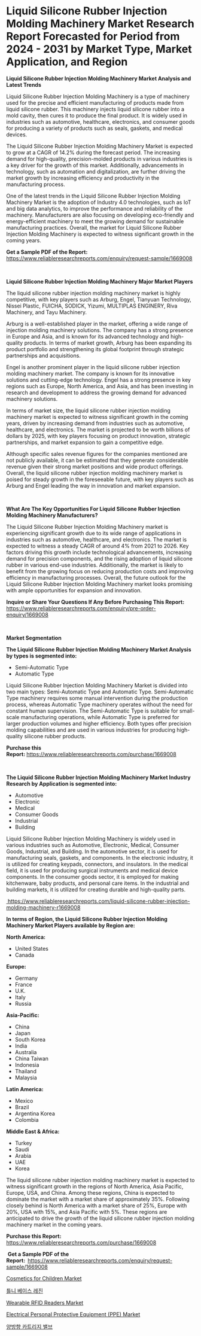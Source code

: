 <p><h1>Liquid Silicone Rubber Injection Molding Machinery Market Research Report Forecasted for Period from 2024 -  2031 by Market Type, Market Application, and Region</h1></p><p><strong>Liquid Silicone Rubber Injection Molding Machinery Market Analysis and Latest Trends</strong></p>
<p><p>Liquid Silicone Rubber Injection Molding Machinery is a type of machinery used for the precise and efficient manufacturing of products made from liquid silicone rubber. This machinery injects liquid silicone rubber into a mold cavity, then cures it to produce the final product. It is widely used in industries such as automotive, healthcare, electronics, and consumer goods for producing a variety of products such as seals, gaskets, and medical devices.</p><p>The Liquid Silicone Rubber Injection Molding Machinery Market is expected to grow at a CAGR of 14.2% during the forecast period. The increasing demand for high-quality, precision-molded products in various industries is a key driver for the growth of this market. Additionally, advancements in technology, such as automation and digitalization, are further driving the market growth by increasing efficiency and productivity in the manufacturing process.</p><p>One of the latest trends in the Liquid Silicone Rubber Injection Molding Machinery Market is the adoption of Industry 4.0 technologies, such as IoT and big data analytics, to improve the performance and reliability of the machinery. Manufacturers are also focusing on developing eco-friendly and energy-efficient machinery to meet the growing demand for sustainable manufacturing practices. Overall, the market for Liquid Silicone Rubber Injection Molding Machinery is expected to witness significant growth in the coming years.</p></p>
<p><strong>Get a Sample PDF of the Report:&nbsp;</strong> <a href="https://www.reliableresearchreports.com/enquiry/request-sample/1669008">https://www.reliableresearchreports.com/enquiry/request-sample/1669008</a></p>
<p>&nbsp;</p>
<p><strong>Liquid Silicone Rubber Injection Molding Machinery Major Market Players</strong></p>
<p><p>The liquid silicone rubber injection molding machinery market is highly competitive, with key players such as Arburg, Engel, Tianyuan Technology, Nissei Plastic, FUICHA, SODICK, Yizumi, MULTIPLAS ENGINERY, Riva Machinery, and Tayu Machinery. </p><p>Arburg is a well-established player in the market, offering a wide range of injection molding machinery solutions. The company has a strong presence in Europe and Asia, and is known for its advanced technology and high-quality products. In terms of market growth, Arburg has been expanding its product portfolio and strengthening its global footprint through strategic partnerships and acquisitions.</p><p>Engel is another prominent player in the liquid silicone rubber injection molding machinery market. The company is known for its innovative solutions and cutting-edge technology. Engel has a strong presence in key regions such as Europe, North America, and Asia, and has been investing in research and development to address the growing demand for advanced machinery solutions.</p><p>In terms of market size, the liquid silicone rubber injection molding machinery market is expected to witness significant growth in the coming years, driven by increasing demand from industries such as automotive, healthcare, and electronics. The market is projected to be worth billions of dollars by 2025, with key players focusing on product innovation, strategic partnerships, and market expansion to gain a competitive edge.</p><p>Although specific sales revenue figures for the companies mentioned are not publicly available, it can be estimated that they generate considerable revenue given their strong market positions and wide product offerings. Overall, the liquid silicone rubber injection molding machinery market is poised for steady growth in the foreseeable future, with key players such as Arburg and Engel leading the way in innovation and market expansion.</p></p>
<p>&nbsp;</p>
<p><strong>What Are The Key Opportunities For Liquid Silicone Rubber Injection Molding Machinery Manufacturers?</strong></p>
<p><p>The Liquid Silicone Rubber Injection Molding Machinery market is experiencing significant growth due to its wide range of applications in industries such as automotive, healthcare, and electronics. The market is expected to witness a steady CAGR of around 4% from 2021 to 2026. Key factors driving this growth include technological advancements, increasing demand for precision components, and the rising adoption of liquid silicone rubber in various end-use industries. Additionally, the market is likely to benefit from the growing focus on reducing production costs and improving efficiency in manufacturing processes. Overall, the future outlook for the Liquid Silicone Rubber Injection Molding Machinery market looks promising with ample opportunities for expansion and innovation.</p></p>
<p><strong>Inquire or Share Your Questions If Any Before Purchasing This Report:</strong> <a href="https://www.reliableresearchreports.com/enquiry/pre-order-enquiry/1669008">https://www.reliableresearchreports.com/enquiry/pre-order-enquiry/1669008</a></p>
<p>&nbsp;</p>
<p><strong>Market Segmentation</strong></p>
<p><strong>The Liquid Silicone Rubber Injection Molding Machinery Market Analysis by types is segmented into:</strong></p>
<p><ul><li>Semi-Automatic Type</li><li>Automatic Type</li></ul></p>
<p><p>Liquid Silicone Rubber Injection Molding Machinery Market is divided into two main types: Semi-Automatic Type and Automatic Type. Semi-Automatic Type machinery requires some manual intervention during the production process, whereas Automatic Type machinery operates without the need for constant human supervision. The Semi-Automatic Type is suitable for small-scale manufacturing operations, while Automatic Type is preferred for larger production volumes and higher efficiency. Both types offer precision molding capabilities and are used in various industries for producing high-quality silicone rubber products.</p></p>
<p><strong>Purchase this Report:&nbsp;</strong><a href="https://www.reliableresearchreports.com/purchase/1669008">https://www.reliableresearchreports.com/purchase/1669008</a></p>
<p>&nbsp;</p>
<p><strong>The Liquid Silicone Rubber Injection Molding Machinery Market Industry Research by Application is segmented into:</strong></p>
<p><ul><li>Automotive</li><li>Electronic</li><li>Medical</li><li>Consumer Goods</li><li>Industrial</li><li>Building</li></ul></p>
<p><p>Liquid Silicone Rubber Injection Molding Machinery is widely used in various industries such as Automotive, Electronic, Medical, Consumer Goods, Industrial, and Building. In the automotive sector, it is used for manufacturing seals, gaskets, and components. In the electronic industry, it is utilized for creating keypads, connectors, and insulators. In the medical field, it is used for producing surgical instruments and medical device components. In the consumer goods sector, it is employed for making kitchenware, baby products, and personal care items. In the industrial and building markets, it is utilized for creating durable and high-quality parts.</p></p>
<p><a href="https://www.reliableresearchreports.com/liquid-silicone-rubber-injection-molding-machinery-r1669008">&nbsp;https://www.reliableresearchreports.com/liquid-silicone-rubber-injection-molding-machinery-r1669008</a></p>
<p><strong>In terms of Region, the Liquid Silicone Rubber Injection Molding Machinery Market Players available by Region are:</strong></p>
<p>
    <p> <strong> North America: </strong>
        <ul>
            <li>United States</li>
            <li>Canada</li>
        </ul>
        </p> 
    <p> <strong> Europe: </strong>
        <ul>
            <li>Germany</li>
            <li>France</li>
            <li>U.K.</li>
            <li>Italy</li>
            <li>Russia</li>
        </ul>
        </p> 
    <p> <strong> Asia-Pacific: </strong>
        <ul>
            <li>China</li>
            <li>Japan</li>
            <li>South Korea</li>
            <li>India</li>
            <li>Australia</li>
            <li>China Taiwan</li>
            <li>Indonesia</li>
            <li>Thailand</li>
            <li>Malaysia</li>
        </ul>
        </p> 
    <p> <strong> Latin America: </strong>
        <ul>
            <li>Mexico</li>
            <li>Brazil</li>
            <li>Argentina Korea</li>
            <li>Colombia</li>
        </ul>
        </p> 
    <p> <strong> Middle East & Africa: </strong>
        <ul>
            <li>Turkey</li>
            <li>Saudi</li>
            <li>Arabia</li>
            <li>UAE</li>
            <li>Korea</li>
        </ul>
    </p>
    </p>
<p><p>The liquid silicone rubber injection molding machinery market is expected to witness significant growth in the regions of North America, Asia Pacific, Europe, USA, and China. Among these regions, China is expected to dominate the market with a market share of approximately 35%. Following closely behind is North America with a market share of 25%, Europe with 20%, USA with 15%, and Asia Pacific with 5%. These regions are anticipated to drive the growth of the liquid silicone rubber injection molding machinery market in the coming years.</p></p>
<p><strong>Purchase this Report: </strong><a href="https://www.reliableresearchreports.com/purchase/1669008">https://www.reliableresearchreports.com/purchase/1669008</a></p>
<p>&nbsp;<strong>Get a Sample PDF of the Report:&nbsp;&nbsp;</strong><a href="https://www.reliableresearchreports.com/enquiry/request-sample/1669008">https://www.reliableresearchreports.com/enquiry/request-sample/1669008</a></p>
<p><strong></strong></p>
<p><p><a href="https://medium.com/@ikki1019/cosmetics-for-children-market-research-report-includes-analysis-on-market-size-share-and-growth-6f296ecb1946">Cosmetics for Children Market</a></p><p><a href="https://github.com/bvubpqd5241630/Market-Research-Report-List-3/blob/main/849607572743.md">틀니 베이스 레진</a></p><p><a href="https://github.com/abdelrhmankishk22/Market-Research-Report-List-5/blob/main/wearable-rfid-readers-market.md">Wearable RFID Readers Market</a></p><p><a href="https://medium.com/@julia.vaughan5768/global-electrical-personal-protective-equipment-ppe-market-size-and-market-trends-analysis-by-2fa65de4703f">Electrical Personal Protective Equipment (PPE) Market</a></p><p><a href="https://github.com/ThomasElmes2022/Market-Research-Report-List-2/blob/main/960747772742.md">양방향 카트리지 밸브</a></p></p>